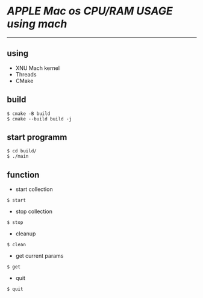 # ***APPLE Mac os CPU/RAM USAGE using mach***
---

## using
* XNU Mach kernel
* Threads
* CMake

## build
```
$ cmake -B build
$ cmake --build build -j
```
## start programm

```
$ cd build/
$ ./main
```

## function

* start collection
```
$ start
```

* stop collection
```
$ stop
```
* cleanup
```
$ clean
```

* get current params
```
$ get
```

* quit
```
$ quit
```
